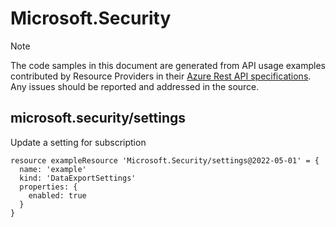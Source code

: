 # Microsoft.Security
  
> [!NOTE]
> The code samples in this document are generated from API usage examples contributed by Resource Providers in their [Azure Rest API specifications](https://github.com/Azure/azure-rest-api-specs). Any issues should be reported and addressed in the source.


## microsoft.security/settings

Update a setting for subscription
```bicep
resource exampleResource 'Microsoft.Security/settings@2022-05-01' = {
  name: 'example'
  kind: 'DataExportSettings'
  properties: {
    enabled: true
  }
}
```
